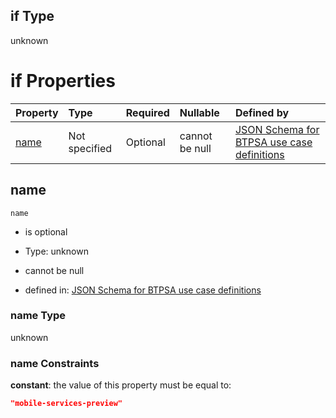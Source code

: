 ## if Type

unknown

# if Properties

| Property      | Type          | Required | Nullable       | Defined by                                                                                                                                                                                                        |
| :------------ | :------------ | :------- | :------------- | :---------------------------------------------------------------------------------------------------------------------------------------------------------------------------------------------------------------- |
| [name](#name) | Not specified | Optional | cannot be null | [JSON Schema for BTPSA use case definitions](btpsa-usecase-properties-services-items-allof-1-then-allof-76-if-properties-name.md "undefined#/properties/services/items/allOf/1/then/allOf/76/if/properties/name") |

## name



`name`

*   is optional

*   Type: unknown

*   cannot be null

*   defined in: [JSON Schema for BTPSA use case definitions](btpsa-usecase-properties-services-items-allof-1-then-allof-76-if-properties-name.md "undefined#/properties/services/items/allOf/1/then/allOf/76/if/properties/name")

### name Type

unknown

### name Constraints

**constant**: the value of this property must be equal to:

```json
"mobile-services-preview"
```
